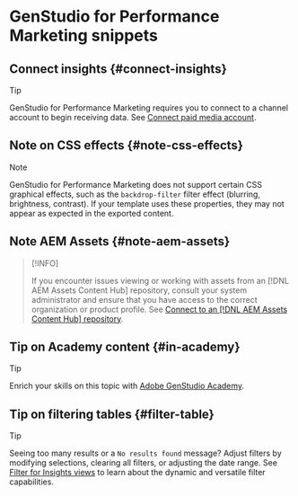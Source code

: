 # GenStudio for Performance Marketing snippets

## Connect insights {#connect-insights}

>[!TIP]
>
>GenStudio for Performance Marketing requires you to connect to a channel account to begin receiving data. See [Connect paid media account](/help/user-guide/connectors/connect-channel.md).

## Note on CSS effects {#note-css-effects}

>[!NOTE]
>
>GenStudio for Performance Marketing does not support certain CSS graphical effects, such as the `backdrop-filter` filter effect (blurring, brightness, contrast). If your template uses these properties, they may not appear as expected in the exported content.

## Note AEM Assets {#note-aem-assets}

>[!INFO]
>
>If you encounter issues viewing or working with assets from an [!DNL AEM Assets Content Hub] repository, consult your system administrator and ensure that you have access to the correct organization or product profile. See [Connect to an [!DNL AEM Assets Content Hub] repository](/help/user-guide/content/connect-aem-repo.md).

## Tip on Academy content {#in-academy}

>[!TIP]
>
>Enrich your skills on this topic with [Adobe GenStudio Academy](https://learningmanager.adobe.com/genstudioacademy).

## Tip on filtering tables {#filter-table}

>[!TIP]
>
>Seeing too many results or a `No results found` message? Adjust filters by modifying selections, clearing all filters, or adjusting the date range. See [Filter for Insights views](/help/user-guide/insights/filter-views.md) to learn about the dynamic and versatile filter capabilities.
